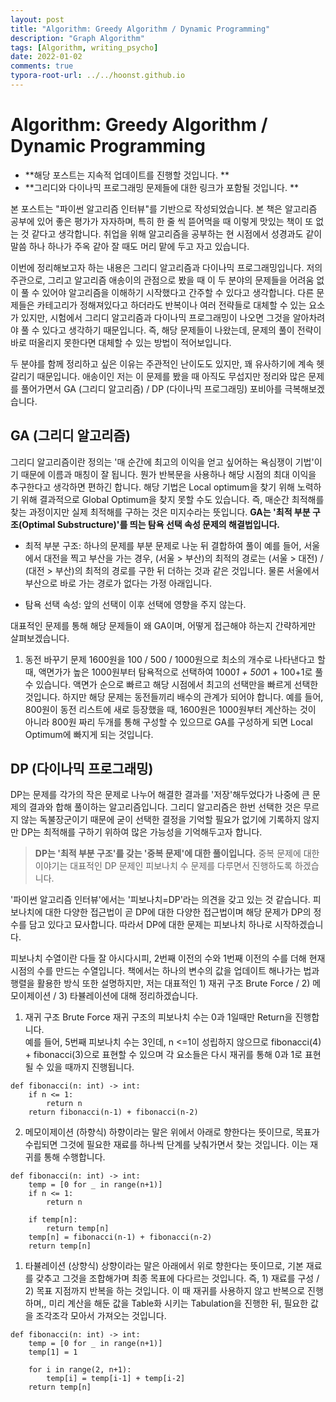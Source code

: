 ```yaml
---
layout: post
title: "Algorithm: Greedy Algorithm / Dynamic Programming"
description: "Graph Algorithm"
tags: [Algorithm, writing_psycho]
date: 2022-01-02
comments: true
typora-root-url: ../../hoonst.github.io
---
```

# Algorithm: Greedy Algorithm / Dynamic Programming

- **해당 포스트는 지속적 업데이트를 진행할 것입니다. **
- **그리디와 다이나믹 프로그래밍 문제들에 대한 링크가 포함될 것입니다. **

본 포스트는 "파이썬 알고리즘 인터뷰"를 기반으로 작성되었습니다. 본 책은 알고리즘 공부에 있어 좋은 평가가 자자하며, 특히 한 줄 씩 뜯어먹을 때 이렇게 맛있는 책이 또 없는 것 같다고 생각합니다. 취업을 위해 알고리즘을 공부하는 현 시점에서 성경과도 같이 말씀 하나 하나가 주옥 같아 잘 때도 머리 맡에 두고 자고 있습니다. 

이번에 정리해보고자 하는 내용은 그리디 알고리즘과 다이나믹 프로그래밍입니다. 저의 주관으로, 그리고 알고리즘 애송이의 관점으로 봤을 때 이 두 분야의 문제들을 어려움 없이 풀 수 있어야 알고리즘을 이해하기 시작했다고 간주할 수 있다고 생각합니다. 다른 문제들은 카테고리가 정해져있다고 하더라도 반복이나 여러 전략들로 대체할 수 있는 요소가 있지만, 시험에서 그리디 알고리즘과 다이나믹 프로그래밍이 나오면 그것을 알아차려야 풀 수 있다고 생각하기 때문입니다. 
즉, 해당 문제들이 나왔는데, 문제의 풀이 전략이 바로 떠올리지 못한다면 대체할 수 있는 방법이 적어보입니다. 

두 분야를 함께 정리하고 싶은 이유는 주관적인 난이도도 있지만, 꽤 유사하기에 계속 헷갈리기 때문입니다. 애송이인 저는 이 문제를 봤을 때 아직도 무섭지만 정리와 많은 문제를 풀어가면서 GA (그리디 알고리즘) / DP (다이나믹 프로그래밍) 포비아를 극복해보겠습니다. 

## GA (그리디 알고리즘)
그리디 알고리즘이란 정의는 '매 순간에 최고의 이익을 얻고 싶어하는 욕심쟁이 기법'이기 때문에 이름과 매칭이 잘 됩니다. 뭔가 반복문을 사용하나 해당 시점의 최대 이익을 추구한다고 생각하면 편하긴 합니다. 해당 기법은 Local optimum을 찾기 위해 노력하기 위해 결과적으로 Global Optimum을 찾지 못할 수도 있습니다. 즉, 매순간 최적해를 찾는 과정이지만 실제 최적해를 구하는 것은 미지수라는 뜻입니다. 
**GA는 '최적 부분 구조(Optimal Substructure)'를 띄는 탐욕 선택 속성 문제의 해결법입니다.** 

* 최적 부분 구조: 하나의 문제를 부분 문제로 나눈 뒤 결합하여 풀이
예를 들어, 서울에서 대전을 찍고 부산을 가는 경우, (서울 > 부산)의 최적의 경로는 (서울 > 대전) / (대전 > 부산)의 최적의 경로를 구한 뒤 더하는 것과 같은 것입니다. 물론 서울에서 부산으로 바로 가는 경로가 없다는 가정 아래입니다. 

* 탐욕 선택 속성: 앞의 선택이 이후 선택에 영향을 주지 않는다.

대표적인 문제를 통해 해당 문제들이 왜 GA이며, 어떻게 접근해야 하는지 간략하게만 살펴보겠습니다. 

1. 동전 바꾸기 문제
1600원을 100 / 500 / 1000원으로 최소의 개수로 나타낸다고 할 때, 액면가가 높은 1000원부터 탐욕적으로 선택하여 1000*1 + 500*1 + 100+1로 풀 수 있습니다. 액면가 순으로 빠르고 해당 시점에서 최고의 선택만을 빠르게 선택한 것입니다. 
하지만 해당 문제는 동전들끼리 배수의 관계가 되어야 합니다. 예를 들어, 800원이 동전 리스트에 새로 등장했을 때, 1600원은 1000원부터 계산하는 것이 아니라 800원 짜리 두개를 통해 구성할 수 있으므로 GA를 구성하게 되면 Local Optimum에 빠지게 되는 것입니다. 

## DP (다이나믹 프로그래밍)
DP는 문제를 각가의 작은 문제로 나누어 해결한 결과를 '저장'해두었다가 나중에 큰 문제의 결과와 합해 풀이하는 알고리즘입니다. 
그리디 알고리즘은 한번 선택한 것은 무르지 않는 독불장군이기 때문에 굳이 선택한 결정을 기억할 필요가 없기에 기록하지 않지만 DP는 최적해를 구하기 위하여 많은 가능성을 기억해두고자 합니다. 
> **DP는 '최적 부분 구조'를 갖는 '중복 문제'에 대한 풀이입니다.** 중복 문제에 대한 이야기는 대표적인 DP 문제인 피보나치 수 문제를 다루면서 진행하도록 하겠습니다. 

'파이썬 알고리즘 인터뷰'에서는 '피보나치=DP'라는 의견을 갖고 있는 것 같습니다. 피보나치에 대한 다양한 접근법이 곧 DP에 대한 다양한 접근법이며 해당 문제가 DP의 정수를 담고 있다고 묘사합니다. 따라서 DP에 대한 문제는 피보나치 하나로 시작하겠습니다. 

피보나치 수열이란 다들 잘 아시다시피, 2번째 이전의 수와 1번째 이전의 수를 더해 현재 시점의 수를 만드는 수열입니다. 책에서는 하나의 변수의 값을 업데이트 해나가는 법과 행렬을 활용한 방식 또한 설명하지만, 저는 대표적인 1) 재귀 구조 Brute Force / 2) 메모이제이션 / 3) 타뷸레이션에 대해 정리하겠습니다. 

1. 재귀 구조 Brute Force
재귀 구조의 피보나치 수는 0과 1일때만 Return을 진행합니다.  
예를 들어, 5번째 피보나치 수는 3인데, n <=1이 성립하지 않으므로 fibonacci(4) + fibonacci(3)으로 표현할 수 있으며 각 요소들은 다시 재귀를 통해 0과 1로 표현될 수 있을 때까지 진행됩니다. 
```
def fibonacci(n: int) -> int:
    if n <= 1:
        return n
    return fibonacci(n-1) + fibonacci(n-2)
```

2. 메모이제이션 (하향식)
하향이라는 말은 위에서 아래로 향한다는 뜻이므로, 목표가 수립되면 그것에 필요한 재료를 하나씩 단계를 낮춰가면서 찾는 것입니다. 이는 재귀를 통해 수행합니다. 
```
def fibonacci(n: int) -> int:
    temp = [0 for _ in range(n+1)]
    if n <= 1:
        return n
    
    if temp[n]:
        return temp[n]
    temp[n] = fibonacci(n-1) + fibonacci(n-2)
    return temp[n]  
```

1. 타뷸레이션 (상향식)
상향이라는 말은 아래에서 위로 향한다는 뜻이므로, 기본 재료를 갖추고 그것을 조합해가며 최종 목표에 다다르는 것입니다. 즉, 1) 재료를 구성 / 2) 목표 지점까지 반복을 하는 것입니다. 
이 때 재귀를 사용하지 않고 반복으로 진행하며,, 미리 계산을 해둔 값을 Table화 시키는 Tabulation을 진행한 뒤, 필요한 값을 조각조각 모아서 가져오는 것입니다. 
```
def fibonacci(n: int) -> int:
    temp = [0 for _ in range(n+1)]
    temp[1] = 1
    
    for i in range(2, n+1):
        temp[i] = temp[i-1] + temp[i-2]
    return temp[n]
```
